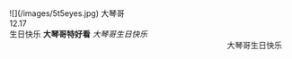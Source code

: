 <html>
     <head>
         <title>
         </title>
     </head>
     <body>
![](/images/5t5eyes.jpg)
     大琴哥<br>12.17<br>生日快乐
     <b>大琴哥特好看</b>
     <i>大琴哥生日快乐</i>
	 <marquee>大琴哥生日快乐</marquee>
</body>